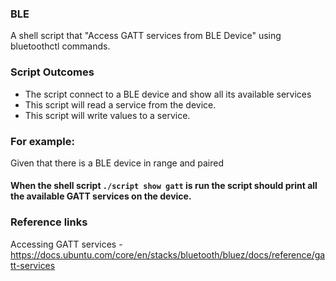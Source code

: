 ### BLE

A shell script that "Access GATT services from BLE Device" using 
bluetoothctl commands.


### Script Outcomes

- The script connect to a BLE device and show all its available services
- This script will read a service from the device.
- This script will write values to a service.

### For example:
Given that there is a BLE device in range and paired
#### When the shell script `./script show gatt` is run the script should print all the available GATT services on the device.

### Reference links
Accessing GATT services - https://docs.ubuntu.com/core/en/stacks/bluetooth/bluez/docs/reference/gatt-services
